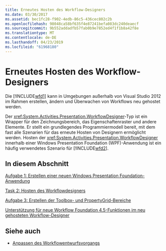 ```yaml
---
title: Erneutes Hosten des Workflow-Designers
ms.date: 03/30/2017
ms.assetid: bec1fc28-f902-4edb-86c5-436cec802c2b
ms.openlocfilehash: 98048ca58bf635f4e87241befa083dc240deaecf
ms.sourcegitcommit: 9b552addadfb57fab0b9e7852ed4f1f1b8a42f8e
ms.translationtype: MT
ms.contentlocale: de-DE
ms.lasthandoff: 04/23/2019
ms.locfileid: "61968180"
---
```

# <a name="rehosting-the-workflow-designer"></a>Erneutes Hosten des Workflow-Designers
Die [!INCLUDE[wfd1](../../../includes/wfd1-md.md)] kann in Umgebungen außerhalb von Visual Studio 2012 im Rahmen erstellen, ändern und Überwachen von Workflows neu gehostet werden.

 Der <xref:System.Activities.Presentation.WorkflowDesigner>-Typ ist ein Wrapper für den Zeichnungsbereich, das Eigenschaftenraster und andere Elemente. Er stellt ein grundlegendes Programmiermodell bereit, mit dem fast alle Szenarien für das erneute Hosten von Designern ermöglicht werden. Hosten der <xref:System.Activities.Presentation.WorkflowDesigner> innerhalb einer Windows Presentation Foundation (WPF)-Anwendung ist ein häufig verwendetes Szenario für [!INCLUDE[wfd2](../../../includes/wfd2-md.md)].

## <a name="in-this-section"></a>In diesem Abschnitt
 [Aufgabe 1: Erstellen einer neuen Windows Presentation Foundation-Anwendung](task-1-create-a-new-wpf-app.md)

 [Task 2: Hosten des Workflowdesigners](task-2-host-the-workflow-designer.md)

 [Aufgabe 3: Erstellen der Toolbox- und PropertyGrid-Bereiche](task-3-create-the-toolbox-and-propertygrid-panes.md)

 [Unterstützung für neue Workflow Foundation 4.5-Funktionen im neu gehosteten Workflow-Designer](wf-features-in-the-rehosted-workflow-designer.md)

## <a name="see-also"></a>Siehe auch

- [Anpassen des Workflowentwurfsvorgangs](customizing-the-workflow-design-experience.md)
